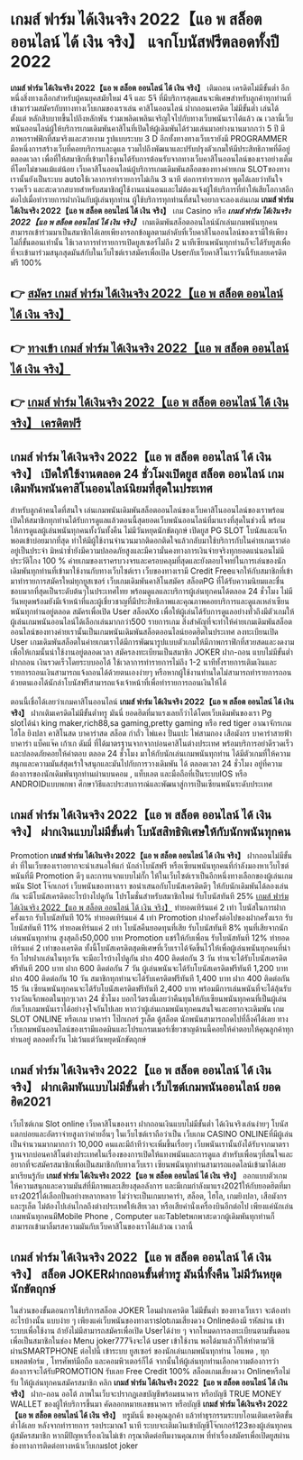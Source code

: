 # เกมส์ ฟาร์ม ได้เงินจริง 2022【แอ พ สล็อต ออนไลน์ ได้ เงิน จริง】  แจกโบนัสฟรีตลอดทั้งปี 2022

**เกมส์ ฟาร์ม ได้เงินจริง 2022【แอ พ สล็อต ออนไลน์ ได้ เงิน จริง】** เติมถอน เครดิตไม่มีขั้นต่ำ  อีกหนึ่งสิ่งทางเลือกสำหรับผู้คนยุคสมัยใหม่ 4จี และ 5จี ที่มีบริการสุดแสนจะพิเศษสำหรับลูกค้าทุกท่านที่เข้ามาร่วมสมัครกับทางทางเว็บเกมของเราเล่น คาสิโนออนไลน์ ฝากถอนเครดิต ไม่มีขั้นต่ำ เล่นได้ตั้งแต่ หลักสิบบาทขึ้นไปถึงหลักพัน ร่วมเพลิดเพลินเจริญใจไปกับทางเว็บพนันเราได้แล้ว ณ เวลานี้เว็บพนันออนไลน์ผู้ให้บริการเกมเดิมพันคาสิโนที่เปิดให้ผู้เดิมพันได้ร่วมเล่นมาอย่างนานมากกว่า 5 ปี มีภาพกราฟฟิกที่สมจริงและสวยงาม รูปแบบระบบ 3 D
อีกทั้งทางทางเว็บเรายังมี  PROGRAMMER มือหนึ่งการสร้างเว็บที่คอยบริการและดูแล  รวมไปถึงพัฒนาและปรับปรุงตัวเกมให้มีประสิทธิภาพที่ดีอยู่ตลอดเวลา เพื่อที่ให้สมาชิกที่เข้ามาใช้งานได้รับการต้อนรับจากทางเว็บคาสิโนออนไลน์ของเราอย่างเต็มที่โดยไม่ขาดแม้แต่น้อย เว็บคาสิโนออนไลน์ผู้บริการเกมเดิมพันสล็อตของทางค่ายเกม  SLOTของทางเรานั้นยังเป็นระบบ autoใช้เวลาการทำรายการไม่เกิน 3 นาที ต่อการทำรายการ พูดได้เลยว่าทันใจรวดเร็ว และสะดวกสบายสำหรับสมาชิกผู้ใช้งานแน่นอนและไม่ต้องแจ้งผู้ให้บริการที่ทำให้เสียโอกาสอีกต่อไปเมื่อทำรายการฝากงินกับผู้เล่นทุกท่าน
ผู้ใช้บริการทุกท่านที่สนใจอยากจะลองเล่นเกม **เกมส์ ฟาร์ม ได้เงินจริง 2022【แอ พ สล็อต ออนไลน์ ได้ เงิน จริง】** เกม Casino  หรือ ***เกมส์ ฟาร์ม ได้เงินจริง 2022【แอ พ สล็อต ออนไลน์ ได้ เงิน จริง】*** เกมเดิมพันสล็อตออนไลน์นักเล่นเกมพนันทุกคนสามารถเข้าร่วมมาเป็นสมาชิกได้เลยเพียงกรอกข้อมูลตามลำดับที่เว็บคาสิโนออนไลน์ของเรามีให้เพียงไม่กี่ขั้นตอนเท่านั้น ใช้เวลาการทำรายการเปิดยูสเซอร์ไม่ถึง 2 นาทีเซียนพนันทุกท่านก็จะได้รับยูสเพื่อที่จะเข้ามาร่วมสนุกสุดมันส์กับในเว็บไซต์เราสมัครเพื่อเปิด Userกับเว็บคาสิโนเราวันนี้รับเลยเครดิตฟรี 100%

## 👉 [สมัคร เกมส์ ฟาร์ม ได้เงินจริง 2022【แอ พ สล็อต ออนไลน์ ได้ เงิน จริง】](https://archa888.com/)
## 👉 [ทางเข้า เกมส์ ฟาร์ม ได้เงินจริง 2022【แอ พ สล็อต ออนไลน์ ได้ เงิน จริง】](https://archa888.com/)
## 👉 [เกมส์ ฟาร์ม ได้เงินจริง 2022【แอ พ สล็อต ออนไลน์ ได้ เงิน จริง】 เครดิตฟรี](https://archa888.com/)

## เกมส์ ฟาร์ม ได้เงินจริง 2022【แอ พ สล็อต ออนไลน์ ได้ เงิน จริง】 เปิดให้ใช้งานตลอด  24 ชั่วโมงเปิดยูส สล็อต ออนไลน์ เกมเดิมพันพนันคาสิโนออนไลน์นิยมที่สุดในประเทศ

สำหรับลูกค้าคนใดที่สนใจ เล่นเกมพนันเดิมพันสล็อตออนไลน์ของเว็บคาสิโนออนไลน์ของเราพร้อมเปิดให้สมาชิกทุกท่านได้รับการดูแลแล้วตอนนี้สุดยอดเว็บพนันออนไลน์ที่มาแรงที่สุดในช่วงนี้ พร้อมให้การดูแลผู้เล่นพนันทุกคนทั้งวันทั้งคืน ไม่มีวันหยุดนักขัตฤกษ์ เปิดยูส  PG SLOT โบนัสและแจ็กพอตเข้าบ่อยมากที่สุด ทำให้มีผู้ใช้งานจำนวนมากติดอกติดใจแล้วกลับมาใช้บริการกับในค่ายเกมเราต่ออยู่เป็นประจำ มิหนำซ้ำยังมีความปลอดภัยสูงและมีความั่นคงทางการเงินจ่ายจริงทุกยอดแน่นอนไม่มีประวัติโกง 100 % ค่ายเกมของเราครบวงจรและครอบคลุมที่สุดและยังตอบโจทย์ในการเล่นของนักเดิมพันทุกท่านที่เข้ามาใช้งานกับทางเว็บไซต์เรา
เว็บของทางเรามี Credit Freeแจกให้กับสมาชิกที่เข้ามาทำรายการสมัครใหม่ทุกยูสเซอร์ เว็บเกมเดิมพันคาสิโนสมัคร สล็อตPG ที่ได้รับความนิยมและชื่นชอบมากที่สุดเป็นระดับต้นๆในประเทศไทย พร้อมดูแลและบริการผู้เล่นทุกคนได้ตลอด 24 ชั่วโมง ไม่มีวันหยุดพร้อมยังมีเจ้าหน้าที่และผู้เชี่ยวชาญที่มีประสิทธิภาพและคุณภาพคอยบริการและดูแลเหล่าเซียนพนันทุกท่านอยู่ตลอด สมัครเพื่อเปิด User สล็อตXo เพื่อให้ผู้เล่นได้รับการดูแลอย่างทั่วถึงมีตัวเกมให้ผู้เล่นเกมพนันออนไลน์ได้เลือกเล่นมากกว่า500 รายการเกม
สิ่งสำคัญที่จะทำให้ค่ายเกมเดิมพันสล็อตออนไลน์ของทางค่ายเรานั้นเป็นเกมพนันเดิมพันสล็อตออนไลน์ยอดฮิตในประเทศ ลงทะเบียนเปิด User  เกมเดิมพันสล็อตในค่ายเกมเราได้มีการพัฒนารูปแบบตัวเกมให้มีภาพกราฟิกที่สวยสดและงดงามเพื่อให้เกมนั้นน่าใช้งานอยู่ตลอดเวลา สมัครลงทะเบียนเป็นสมาชิก JOKER ฝาก-ถอน แบบไม่มีขั้นต่ำ ฝากถอน เงินรวดเร็วโดยระบบออโต้ ใช้เวลาการทำรายการไม่ถึง 1-2 นาทีทั้งรายการเติมเงินและรายการถอนเงินสามารถแจ้งถอนได้ด้วยตนเองง่ายๆ หรือหากผู้ใช้งานท่านใดไม่สามารถทำรายการถอนด้วยตนเองได้นักล่าโบนัสฟรีสามารถแจ้งเจ้าหน้าที่เพื่อทำรายการถอนเงินให้ได้

ตอนนี้เชื่อได้เลยว่าเกมคาสิโนออนไลน์ **เกมส์ ฟาร์ม ได้เงินจริง 2022【แอ พ สล็อต ออนไลน์ ได้ เงิน จริง】** ฝากเติมเครดิตไม่มีขั้นต่ำทรู มันนี่ ยอดฮิตที่มาแรงเลยก็ว่าได้โดยเว็บเดิมพันของเรา Pg slotได้นำ  king maker,rich88,sa gaming,pretty gaming หรือ red tiger อาณาจักรเกมไฮโล ยิงปลา คาสิโนสด บาคาร่าสด สล็อต กำถั่ว ไพ่แคง ปั่นแปะ ไพ่สามกอง เสือมังกร บาคาร่าสายฟ้า บาคาร่า แบ็คแจ๊ค เก้าเก ดัมมี่ ที่ได้มาตรฐานจากจากบ่อนคาสิโนต่างประเทศ พร้อมบริการอย่าดีรวดเร็วและปลอดภัยคอยให้คำตอบ ตลอด 24 ชั่วโมง มาให้กับนักเล่นเกมพนันทุกท่าน ได้มีตัวเกมที่ให้ความสนุกและความมันส์สุดเร้าใจสนุกและมันไปกับการวางเดิมพัน ได้ ตลอดเวลา 24 ชั่วโมง อยู่ที่ความต้องการของนักเดิมพันทุกท่านผ่านบนคอม , แท็บเลต และมือถือที่เป็นระบบIOS หรือ ANDROIDแบบพกพา ศึกษาวิธีและประสบการณ์และพัฒนาสู่การเป็นเซียนพนันระดับประเทศ

## เกมส์ ฟาร์ม ได้เงินจริง 2022【แอ พ สล็อต ออนไลน์ ได้ เงิน จริง】 ฝากเงินแบบไม่มีขั้นต่ำ โบนัสสิทธิพิเศษให้กับนักพนันทุกคน

 Promotion  **เกมส์ ฟาร์ม ได้เงินจริง 2022【แอ พ สล็อต ออนไลน์ ได้ เงิน จริง】** ฝากถอนไม่มีขั้นต่ำ ที่ในเว็บของเราอยากจะนำเสนอให้แก่  นักล่าโบนัสฟรี หรือเซียนพนันทุกคนที่กำลังมองหาเว็บไซต์พนันที่มี  Promotion ดีๆ และการแจกแบบไม่กั๊ก ให้ในเว็บไซต์เราเป็นอีกหนึ่งทางเลือกของผู้เล่นเกมพนัน Slot โจ๊กเกอร์ เว็บพนันของทางเรา ขอนำเสนอกับโบนัสเครดิตดีๆ ให้กับนักเดิมพันได้ลองเล่นกัน จะมีโบนัสเครดิตอะไรบ้างไปดูกัน
โปรโมชั่นสำหรับสมาชิกใหม่ รับโบนัสทันที 25% [เกมส์ ฟาร์ม ได้เงินจริง 2022【แอ พ สล็อต ออนไลน์ ได้ เงิน จริง】](https://archa888.com/) ทำยอดเทิร์นแค่ 2 เท่า
โบนัสในการฝากครั้งแรก รับโบนัสทันที 10% ทำยอดเทิร์นแค่ 4 เท่า
 Promotion ฝากครั้งต่อไปของฝากครั้งแรก รับโบนัสทันที 11% ทำยอดเทิร์นแค่ 2 เท่า
โบนัสคืนยอดทุนที่เสีย รับโบนัสทันที 8% ทุนที่เสียจากนักเล่นพนันทุกท่าน สูงสุดถึง50,000 บาท
 Promotion แชร์ให้กับเพื่อน รับโบนัสทันที 12% ทำยอดเทิร์นแค่ 2 เท่าของเครดิต
ทั้งนี้โบนัสเครดิตสุดพิเศษที่เว็บเราได้จัดขึ้นไว้ให้เพื่อผู้เล่นพนันทุกคนที่น่ารัก โปรฝากเล่นในทุกวัน จะมีอะไรบ้างไปดูกัน
ฝาก 400 ติดต่อกัน 3 วัน ท่านจะได้รับโบนัสเครดิตฟรีทันที 200 บาท
ฝาก 600 ติดต่อกัน 7 วัน ผู้เล่นพนันจะได้รับโบนัสเครดิตฟรีทันที 1,200 บาท
ฝาก 400 ติดต่อกัน 10 วัน สมาชิกทุกท่านจะได้รับเครดิตฟรีทันที 1,400 บาท
ฝาก 400 ติดต่อกัน 15 วัน เซียนพนันทุกคนจะได้รับโบนัสเครดิตฟรีทันที 2,400 บาท
พร้อมมีการเล่นพนันที่จะได้ลุ้นรับรางวัลแจ็กพอตในทุกๆเวลา 24 ชั่วโมง บอกไว้ตรงนี้เลยว่าคืนทุนให้กับเซียนพนันทุกคนที่เป็นผู้เล่นกับเว็บเกมพนันเราได้อย่างจุใจกันไปเลย หากว่าผู้เล่นเกมพนันทุกคนสนใจและอยากจะเดิมพัน เกม SLOT ONLINE  หรือเกม บาคาร่า โป๊กเกอร์ รูเล็ต ตู้สล็อต นักพนันสามารถกดไปที่ลิ้งค์ได้เลย ทางเว็บเกมพนันออนไลน์ของเรามีแอดมินและโปรแกรมเมอร์เชี่ยวชาญด้านนี้คอยให้คำตอบให้คุณลูกค้าทุกท่านอยู่ ตลอดทั้งวัน ไม่เว้นแต่วันหยุดนักขัตฤกษ์

## เกมส์ ฟาร์ม ได้เงินจริง 2022【แอ พ สล็อต ออนไลน์ ได้ เงิน จริง】 ฝากเดิมพันแบบไม่มีขั้นต่ำ  เว็บไซต์เกมพนันออนไลน์ ยอดฮิต2021

เว็บไซต์เกม Slot online เว็บคาสิโนของเรา ฝากถอนเงินแบบไม่มีขั้นต่ำ ได้เงินจริงเล่นง่ายๆ โบนัสแตกบ่อยและอัตราจ่ายสูงกว่าค่ายอื่นๆ ในเว็บไซต์เราถือว่าเป็น เว็บเกม CASINO ONLINEที่มีผู้เล่นเป็นจำนวนมากมากกว่า 10,000 คนและมีถ้าทีว่าจะเพิ่มขึ้นเรื่อยๆ เว็บพนันเรานั้นยังได้รับจากมาตราฐานจากบ่อนคาสิโนต่างประเทศในเรื่องของการเปิดให้แทงพนันและการดูแล สำหรับเพื่อนๆที่สนใจและอยากที่จะสมัครสมาชิกเพื่อเป็นสมาชิกกับทางเว็บเรา เซียนพนันทุกท่านสามารถแอดไลน์เข้ามาได้เลย
	มาเรียนรู้กับ **เกมส์ ฟาร์ม ได้เงินจริง 2022【แอ พ สล็อต ออนไลน์ ได้ เงิน จริง】** ออกแบบตัวเกมให้ความสนุกและความมันส์ที่มีภาพและเสียงสุดอลังการ และมีเกมกำลังมาแรง2021ให้กับยอดฮิตที่มาแรง2021ได้เลือกปั่นอย่างหลากหลาย  ไม่ว่าจะเป็นเกมบาคาร่า, สล็อต, ไฮโล, เกมยิงปลา, เสือมังกร และรูเล็ต ไม่ต้องไปเล่นไกลถึงต่างประเทศให้เสียเวลา หรือเสียค่านั่งเครื่องบินอีกต่อไป เพียงแค่นักเล่นเกมพนันทุกคนมีMobile Phone , Computer และTabletพกพาสะดวกผู้เดิมพันทุกท่านก็สามารถเข้ามาลิ้มรสความมันกับเว็บคาสิโนของเราได้แล้วณ เวลานี้

## เกมส์ ฟาร์ม ได้เงินจริง 2022【แอ พ สล็อต ออนไลน์ ได้ เงิน จริง】 สล็อต JOKERฝากถอนขั้นต่ำทรู มันนี่ทั้งคืน ไม่มีวันหยุดนักขัตฤกษ์

ในส่วนของขั้นตอนการใช้บริการสล็อต JOKER โอนฝากเครดิต ไม่มีขั้นต่ำ ของทางเว็บเรา จะต้องทำอะไรบ้างนั้น แบบง่าย ๆ เพียงแค่เว็บพนันของทางเราslotเกมเสี่ยงดวง Onlineต้องมี รหัสผ่าน เข้าระบบเพื่อใช้งาน ถ้ายังไม่มีสามารถสมัครเพื่อเปิด Userได้ง่าย ๆ จากโหมดการลงทะเบียนตามขั้นตอนเพื่อเป็นสมาชิกในช่อง Menu joker777จึงจะได้ user เข้าใช้งาน พอได้มาแล้วก็ให้ทำตามวิธีผ่านSMARTPHONE ต่อไปนี้
เข้าระบบ ยูสเซอร์  ของนักเล่นเกมพนันทุกท่าน ไอแพด , ทุกแพลตฟอร์ม , โทรศัพท์มือถือ และคอมพิวเตอร์ก็ได้
จากนั้นให้ผู้เล่นทุกท่านเลือกความต้องการว่า ต้องการจะได้รับPROMOTION รับเลย Free Credit 100% สล็อตเกมเสี่ยงดวง Onlineหรือไม่รับ
ให้ผู้เล่นทุกคนสมัครสมาชิก คลิก **เกมส์ ฟาร์ม ได้เงินจริง 2022【แอ พ สล็อต ออนไลน์ ได้ เงิน จริง】** ฝาก-ถอน ออโต้ ภาพในเว็บจะปรากฏเลขบัญชีพร้อมธนาคาร หรือบัญชี TRUE MONEY WALLET ของผู้ให้บริการขึ้นมา
คัดลอกหมายเลขธนาคาร หรือบัญชี **เกมส์ ฟาร์ม ได้เงินจริง 2022【แอ พ สล็อต ออนไลน์ ได้ เงิน จริง】** ทรูมันนี่ ของคุณลูกค้า แล้วทำธุรกรรมระบบโอนเติมเครดิตขั้นต่ำได้เลย
หลังจากทำรายการ รอประมาณ1 นาที ระบบจะเติมเงินเข้าบัญชีโจ๊กเกอร์123ของผู้เล่นทุกคนผู้สมัครสมาชิก
หากมีปัญหาเรื่องเงินไม่เข้า กรุณาติดต่อทีมงานคุณภาพ ที่ทำเรื่องสมัครเพื่อเปิดยูสผ่านช่องทางการติดต่อทางหน้าเว็บเกมslot joker



